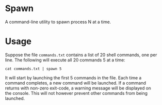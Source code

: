 # Spawn
A command-line utility to spawn process N at a time.
# Usage
Suppose the file `commands.txt` contains a list of 20 shell commands, one per line. The following will execute all 20 commands 5 at a time:
```
cat commands.txt | spawn 5
```
It will start by launching the first 5 commands in the file. Each time a command completes, a new command will be launched.
If a command returns with non-zero exit-code, a warning message will be displayed on the console. This will not however prevent other commands from being launched.

